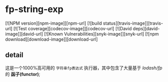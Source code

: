 # fp-string-exp

[![NPM version][npm-image]][npm-url]
[![build status][travis-image]][travis-url]
[![Test coverage][codecov-image]][codecov-url]
[![David deps][david-image]][david-url]
[![Known Vulnerabilities][snyk-image]][snyk-url]
[![npm download][download-image]][download-url]

## detail

这是一个1000%高可用的 `字符串fp表达式` 执行器，其中包含了大量基于 *lodash/fp* 的 **函子(functor)**;
